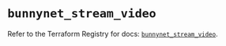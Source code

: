# `bunnynet_stream_video`

Refer to the Terraform Registry for docs: [`bunnynet_stream_video`](https://registry.terraform.io/providers/bunnyway/bunnynet/0.11.0/docs/resources/stream_video).
